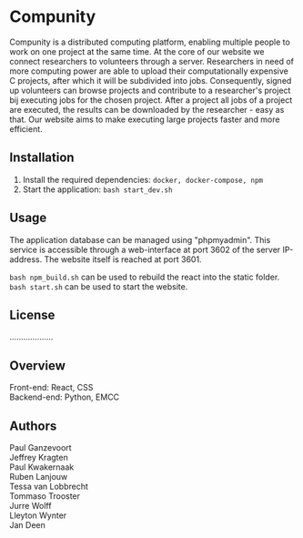 # Compunity

Compunity is a distributed computing platform, enabling multiple people to work on one project at the same time. At the core of our website we connect researchers to volunteers through a server. Researchers in need of more computing power are able to upload their computationally expensive C projects, after which it will be subdivided into jobs. Consequently, signed up volunteers can browse projects and contribute to a researcher's project bij executing jobs for the chosen project. After a project all jobs of a project are executed, the results can be downloaded by the researcher - easy as that. Our website aims to make executing large projects faster and more efficient.

## Installation

1. Install the required dependencies: `docker, docker-compose, npm`
2. Start the application: `bash start_dev.sh`

## Usage
The application database can be managed using "phpmyadmin". This service is accessible through a web-interface at port
3602 of the server IP-address. The website itself is reached at port 3601. 

`bash npm_build.sh` can be used to rebuild the react into the static folder.  
`bash start.sh` can be used to start the website.  

## License

...................

## Overview

Front-end: React, CSS  
Backend-end: Python, EMCC

## Authors
Paul Ganzevoort  
Jeffrey Kragten   
Paul Kwakernaak  
Ruben Lanjouw  
Tessa van Lobbrecht  
Tommaso Trooster  
Jurre Wolff  
Lleyton Wynter  
Jan Deen  

